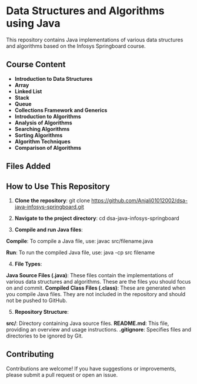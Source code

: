 # Data Structures and Algorithms using Java

This repository contains Java implementations of various data structures and algorithms based on the Infosys Springboard course.

## Course Content

- **Introduction to Data Structures**
- **Array**
- **Linked List**
- **Stack**
- **Queue**
- **Collections Framework and Generics**
- **Introduction to Algorithms**
- **Analysis of Algorithms**
- **Searching Algorithms**
- **Sorting Algorithms**
- **Algorithm Techniques**
- **Comparison of Algorithms**

## Files Added


## How to Use This Repository

1. **Clone the repository**:
   git clone https://github.com/Anjali01012002/dsa-java-infosys-springboard.git

2. **Navigate to the project directory**: 
    cd dsa-java-infosys-springboard

3. **Compile and run Java files**:

**Compile**: To compile a Java file, use:
javac src/filename.java

**Run**: To run the compiled Java file, use: 
java -cp src filename  <!--command specifies the classpath for the Java runtime, which is necessary if your .java files are organized in a directory like src/. -->

4. **File Types**:

**Java Source Files (.java)**: These files contain the implementations of various data structures and algorithms. These are the files you should focus on and commit.
**Compiled Class Files (.class)**: These are generated when you compile Java files. They are not included in the repository and should not be pushed to GitHub.

5. **Repository Structure**:

**src/**: Directory containing Java source files.
**README.md**: This file, providing an overview and usage instructions.
**.gitignore**: Specifies files and directories to be ignored by Git.

## Contributing
Contributions are welcome! If you have suggestions or improvements, please submit a pull request or open an issue.
